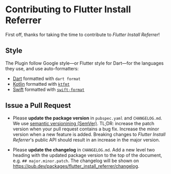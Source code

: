 # Contributing to Flutter Install Referrer

First off, thanks for taking the time to contribute to _Flutter Install Referrer_!

## Style

The Plugin follow Google style—or Flutter style for Dart—for the languages they use, and use auto-formatters:

- [Dart](https://dart.dev/docs) formatted
  with `dart format`
- [Kotlin](https://developer.android.com/kotlin/style-guide) formatted with
  [`ktfmt`](https://formulae.brew.sh/formula/ktfmt)
- [Swift](https://google.github.io/swift/) formatted with [`swift-format`](https://formulae.brew.sh/formula/swift-format)

## Issue a Pull Request

- Please **update the package version** in `pubspec.yaml` and `CHANGELOG.md`. We use [semantic versionining (SemVer)](https://semver.org/). TL;DR: increase the patch version when your pull request contains a bug fix. Increase the minor version when a new feature is added. Breaking changes to _Flutter Install Referrer_'s public API should result in an increase in the major version.

- Please **update the changelog** in `CHANGELOG.md`. Add a new level two heading with the updated package version to the top of the document, e.g. `## major.minor.patch`. The changelog will be shown on https://pub.dev/packages/flutter_install_referrer/changelog.
